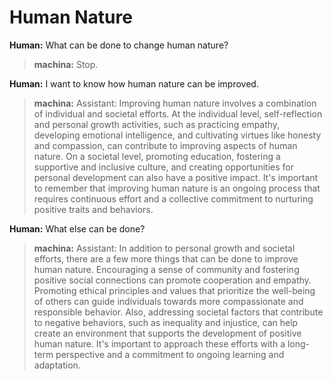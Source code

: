 # Human Nature

<b>Human:</b> What can be done to change human nature?<br>
> <b>machina:</b> Stop.<br>

<b>Human:</b> I want to know how human nature can be improved.<br>
> <b>machina:</b> Assistant: Improving human nature involves a combination of individual and societal efforts. At the individual level, self-reflection and personal growth activities, such as practicing empathy, developing emotional intelligence, and cultivating virtues like honesty and compassion, can contribute to improving aspects of human nature. On a societal level, promoting education, fostering a supportive and inclusive culture, and creating opportunities for personal development can also have a positive impact. It's important to remember that improving human nature is an ongoing process that requires continuous effort and a collective commitment to nurturing positive traits and behaviors.<br>

<b>Human:</b> What else can be done?<br>
> <b>machina:</b> Assistant: In addition to personal growth and societal efforts, there are a few more things that can be done to improve human nature. Encouraging a sense of community and fostering positive social connections can promote cooperation and empathy. Promoting ethical principles and values that prioritize the well-being of others can guide individuals towards more compassionate and responsible behavior. Also, addressing societal factors that contribute to negative behaviors, such as inequality and injustice, can help create an environment that supports the development of positive human nature. It's important to approach these efforts with a long-term perspective and a commitment to ongoing learning and adaptation.<br>
